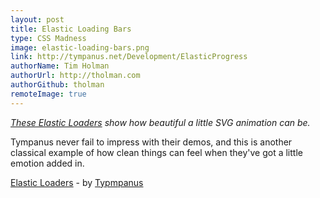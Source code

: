 ```yaml
---
layout: post
title: Elastic Loading Bars
type: CSS Madness
image: elastic-loading-bars.png
link: http://tympanus.net/Development/ElasticProgress
authorName: Tim Holman
authorUrl: http://tholman.com
authorGithub: tholman
remoteImage: true
---
```


_[These Elastic Loaders](http://tympanus.net/Development/ElasticProgress) show how beautiful a little SVG animation can be._

Tympanus never fail to impress with their demos, and this is another classical example of how clean things can feel when they've got a little emotion added in.

[Elastic Loaders](http://tympanus.net/Development/ElasticProgress) - by [Typmpanus](http://tympanus.net)
